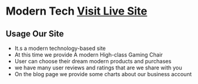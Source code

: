 # Modern Tech [Visit Live Site ](https://wonderful-paprenjak-04939a.netlify.app/)


## Usage Our Site 

- It.s a modern technology-based site 
- At this time we provide A modern High-class Gaming Chair
- User can choose their dream modern products and purchases 
- we have many user reviews and ratings that are we share with you
- On the blog page we provide some charts about our business account



